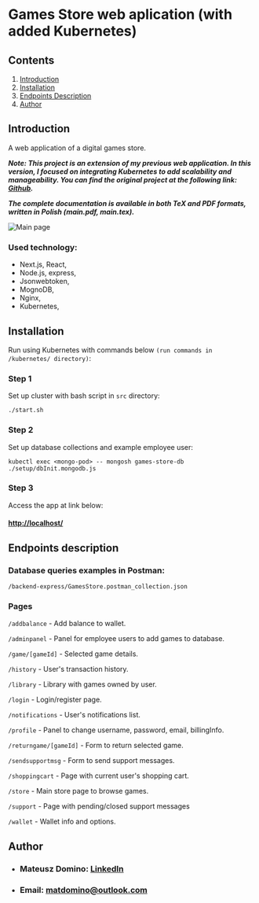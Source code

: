 # Games Store web aplication (with added Kubernetes)
## Contents
1. [Introduction](#introduction)
2. [Installation](#installation)
3. [Endpoints Description](#endpoints-description)
4. [Author](#author)

## Introduction
A web application of a digital games store.

___Note: This project is an extension of my previous web application. In this version, I focused on integrating Kubernetes to add scalability and manageability. You can find the original project at the following link: [Github](https://github.com/matdomino/games-store).___

___The complete documentation is available in both TeX and PDF formats, written in Polish (main.pdf, main.tex).___

![Main page](https://i.imgur.com/ESQwS5A.png)

### Used technology:
- Next.js, React,
- Node.js, express,
- Jsonwebtoken,
- MognoDB,
- Nginx,
- Kubernetes,


## Installation
Run using Kubernetes with commands below `(run commands in /kubernetes/ directory)`:

### Step 1
Set up cluster with bash script in `src` directory:
```
./start.sh
```

### Step 2
Set up database collections and example employee user:
```
kubectl exec <mongo-pod> -- mongosh games-store-db ./setup/dbInit.mongodb.js
```

### Step 3
Access the app at link below:
#### [http://localhost/](http://localhost/)

## Endpoints description
### Database queries examples in Postman:
`/backend-express/GamesStore.postman_collection.json`

### Pages

`/addbalance` - Add balance to wallet.

`/adminpanel` - Panel for employee users to add games to database.

`/game/[gameId]` - Selected game details.

`/history` - User's transaction history.

`/library` - Library with games owned by user.

`/login` - Login/register page.

`/notifications` - User's notifications list.

`/profile` - Panel to change username, password, email, billingInfo.

`/returngame/[gameId]` - Form to return selected game.

`/sendsupportmsg` - Form to send support messages.

`/shoppingcart` - Page with current user's shopping cart.

`/store` - Main store page to browse games. 

`/support` - Page with pending/closed support messages

`/wallet` - Wallet info and options.

## Author
* ### Mateusz Domino: [LinkedIn](https://www.linkedin.com/in/mateusz-domino-214927270/)
* ### Email: [matdomino@outlook.com](mailto:matdomino@outlook.com)